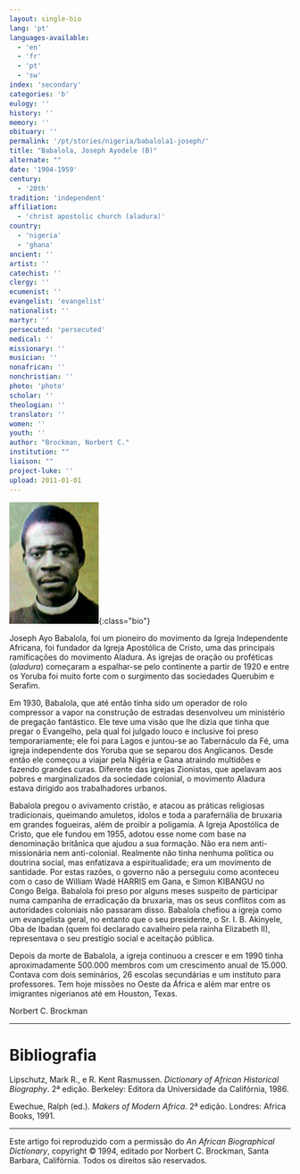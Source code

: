 ```yaml
---
layout: single-bio
lang: 'pt'
languages-available:
  - 'en'
  - 'fr'
  - 'pt'
  - 'sw'
index: 'secondary'
categories: 'b'
eulogy: ''
history: ''
memory: ''
obituary: ''
permalink: '/pt/stories/nigeria/babalola1-joseph/'
title: "Babalola, Joseph Ayodele (B)"
alternate: ""
date: '1904-1959'
century:
  - '20th'
tradition: 'independent'
affiliation:
  - 'christ apostolic church (aladura)'
country:
  - 'nigeria'
  - 'ghana'
ancient: ''
artist: ''
catechist: ''
clergy: ''
ecumenist: ''
evangelist: 'evangelist'
nationalist: ''
martyr: ''
persecuted: 'persecuted'
medical: ''
missionary: ''
musician: ''
nonafrican: ''
nonchristian: ''
photo: 'photo'
scholar: ''
theologian: ''
translator: ''
women: ''
youth: ''
author: "Brockman, Norbert C."
institution: ""
liaison: ""
project-luke: ''
upload: 2011-01-01
---
```


![Joseph Babalola](/images/bio-pics/nigeria-p/babalola1-joseph/Babalola-small.jpg){:class="bio"}

Joseph Ayo Babalola, foi um pioneiro do movimento da Igreja Independente Africana, foi fundador da Igreja Apostólica de Cristo, uma das principais ramificações do movimento Aladura. As igrejas de oração ou proféticas (*aladura*) começaram a espalhar-se pelo continente a partir de 1920 e entre os Yoruba foi muito forte com o surgimento das sociedades Querubim e Serafim.

Em 1930, Babalola, que até então tinha sido um operador de rolo compressor a vapor na construção de estradas desenvolveu um ministério de pregação fantástico. Ele teve uma visão que lhe dizia que tinha que pregar o Evangelho, pela qual foi julgado louco e inclusive foi preso temporariamente; ele foi para Lagos e juntou-se ao Tabernáculo da Fé, uma igreja independente dos Yoruba que se separou dos Anglicanos. Desde então ele começou a viajar pela Nigéria e Gana atraindo multidões e fazendo grandes curas. Diferente das igrejas Zionistas, que apelavam aos pobres e marginalizados da sociedade colonial, o movimento Aladura estava dirigido aos trabalhadores urbanos.

Babalola pregou o avivamento cristão, e atacou as práticas religiosas tradicionais, queimando amuletos, ídolos e toda a parafernália de bruxaria em grandes fogueiras, além de proibir a poligamia. A Igreja Apostólica de Cristo, que ele fundou em 1955, adotou esse nome com base na denominação britânica que ajudou a sua formação. Não era nem anti-missionária nem anti-colonial. Realmente não tinha nenhuma política ou doutrina social, mas enfatizava a espiritualidade; era um movimento de santidade. Por estas razões, o governo não a perseguiu como aconteceu com o caso de William Wadé HARRIS em Gana, e Simon KIBANGU no Congo Belga. Babalola foi preso por alguns meses suspeito de participar numa campanha de erradicação da bruxaria, mas os seus conflitos com as autoridades coloniais não passaram disso. Babalola chefiou a igreja como um evangelista geral, no entanto que o seu presidente, o Sr. I. B. Akinyele, Oba de Ibadan (quem foi declarado cavalheiro pela rainha Elizabeth II), representava o seu prestígio social e aceitação pública.

Depois da morte de Babalola, a igreja continuou a crescer e em 1990 tinha aproximadamente 500.000 membros com um crescimento anual de 15.000. Contava com dois seminários, 26 escolas secundárias e um instituto para professores. Tem hoje missões no Oeste da África e além mar entre os imigrantes nigerianos até em Houston, Texas.

Norbert C. Brockman

---

# Bibliografia

Lipschutz, Mark R., e R. Kent Rasmussen. *Dictionary of African Historical Biography*. 2ª edição. Berkeley: Editora da Universidade da Califórnia, 1986.

Ewechue, Ralph (ed.). *Makers of Modern Africa*. 2ª edição. Londres: Africa Books, 1991.

---

Este artigo foi reproduzido com a permissão do *An African Biographical Dictionary*, copyright © 1994, editado por Norbert C. Brockman, Santa Barbara, Califórnia. Todos os direitos são reservados.
